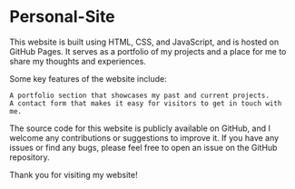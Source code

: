 # Personal-Site
 This website is built using HTML, CSS, and JavaScript, and is hosted on GitHub Pages. It serves as a portfolio of my projects and a place for me to share my thoughts and experiences.

Some key features of the website include:

    A portfolio section that showcases my past and current projects.
    A contact form that makes it easy for visitors to get in touch with me.

The source code for this website is publicly available on GitHub, and I welcome any contributions or suggestions to improve it. If you have any issues or find any bugs, please feel free to open an issue on the GitHub repository.

Thank you for visiting my website!
